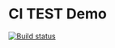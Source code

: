 # CI TEST Demo

[![Build status](https://ci.appveyor.com/api/projects/status/p4m64commdl8s5g3?svg=true)](https://ci.appveyor.com/project/Surik95/matchers)